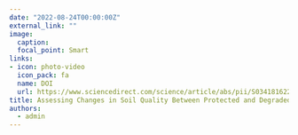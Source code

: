 ```yaml
---
date: "2022-08-24T00:00:00Z"
external_link: ""
image:
  caption: 
  focal_point: Smart
links:
- icon: photo-video
  icon_pack: fa
  name: DOI
  url: https://www.sciencedirect.com/science/article/abs/pii/S0341816222001904
title: Assessing Changes in Soil Quality Between Protected and Degraded Forests
authors: 
  - admin
---
```

